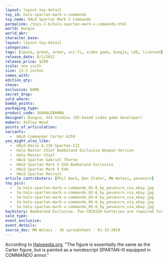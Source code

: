 ```yaml
---
layout: layout-toy-detail 
toy_id: halo-spartan-mark-v-commando
toy_name: HALO Spartan Mark V Commando
permalink: /toys-1-6/halo-spartan-mark-v-commando.html
world: Bungie
world_abr: 
character_base: 
layout: layout-toy-detail
categories: 
tags: [space, green, armor, sci-fi, video game, bungie, LED, licensed]
release_date: 8/1/2012
release_price: $200 
scale: one sixth
size: 13.5 inches
comes_with: 
edition_qty: 
chase: 
exclusive: BAMB
secret_drop: 
sold_where: 
bamba_points: 
packaging_type: 
product_code: 360HALEBAMBA
designer: Bungie, 343 Studios (US-based video game developer)
makers: Ashley Wood
points_of_articulation: 
variants: 
  -  HALO Commander Carter A259
you_might_also_like: 
  -  HALO Emile A-239 Spartan-III
  -  Halo Master Chief Bambaland Exclusive Weapon Version
  -  Halo Master Chief
  -  HALO Spartan Gabriel Thorne
  -  HALO Spartan Mark V EVA Bambaland Exclusive
  -  HALO Spartan Mark V EVA
  -  HALO Spartan Recruit
article_contributors: [Phil Back, Don Slater, MW Wutasi, pevansrn]
toy_pics: 
  -  3a-halo-spartan-mark-v-commando_01-6_by_pevansrn_via_ebay.jpg
  -  3a-halo-spartan-mark-v-commando_02-6_by_pevansrn_via_ebay.jpg
  -  3a-halo-spartan-mark-v-commando_03-6_by_pevansrn_via_ebay.jpg
  -  3a-halo-spartan-mark-v-commando_04-6_by_pevansrn_via_ebay.jpg
  -  3a-halo-spartan-mark-v-commando_05-6_by_pevansrn_via_ebay.jpg
backstory: Bambaland Exclusive. Two CR2032H batteries are required for the back, and six AG4/LR626 batteries are required for the arms. Two CR2032H batteries are required for the back, and six AG4/LR626 batteries are required for the arms.
sale_type: 
event_exclusive: 
event_details: 
source_doc: MW Wutasi - 3A spreadsheet - 01-15-2019
---
```

According to <a href="https://www.halopedia.org/ThreeA" target="_blank">Halopedia.org</a>, "The figure is essentially the same as the Carter figure, but is painted as a nondescript SPARTAN-III equipped in COMMANDO armor."